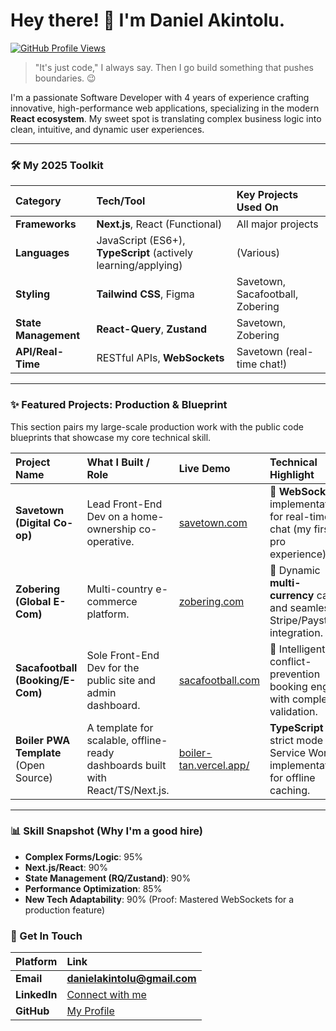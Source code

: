 # Hey there! 👋 I'm Daniel Akintolu.

[![GitHub Profile Views](https://komarev.com/ghpvc/?username=Dhanny-aay&color=blue)](https://github.com/Dhanny-aay)

> "It's just code," I always say. Then I go build something that pushes boundaries. 😉

I'm a passionate Software Developer with 4 years of experience crafting innovative, high-performance web applications, specializing in the modern **React ecosystem**. My sweet spot is translating complex business logic into clean, intuitive, and dynamic user experiences.

---

### 🛠️ My 2025 Toolkit

| Category | Tech/Tool | Key Projects Used On |
| :--- | :--- | :--- |
| **Frameworks** | **Next.js**, React (Functional) | All major projects |
| **Languages** | JavaScript (ES6+), **TypeScript** (actively learning/applying) | (Various) |
| **Styling** | **Tailwind CSS**, Figma | Savetown, Sacafootball, Zobering |
| **State Management** | **React-Query**, **Zustand** | Savetown, Zobering |
| **API/Real-Time** | RESTful APIs, **WebSockets** | Savetown (real-time chat!) |

---

### ✨ Featured Projects: Production & Blueprint

This section pairs my large-scale production work with the public code blueprints that showcase my core technical skill.

| Project Name | What I Built / Role | Live Demo | Technical Highlight | Code Blueprint |
| :--- | :--- | :--- | :--- | :--- |
| **Savetown (Digital Co-op)** | Lead Front-End Dev on a home-ownership co-operative. | [savetown.com](https://savetown.com) | 💬 **WebSockets** implementation for real-time chat (my first pro experience). | [Chat Module Repo](https://github.com/Dhanny-aay/savetown-websocket-chat-module) |
| **Zobering (Global E-Com)** | Multi-country e-commerce platform. | [zobering.com](https://zobering.com) | 💸 Dynamic **multi-currency** cart and seamless Stripe/Paystack integration. | [Checkout POC Repo](https://github.com/Dhanny-aay/zobering-multi-currency-checkout-poc) |
| **Sacafootball (Booking/E-Com)** | Sole Front-End Dev for the public site and admin dashboard. | [sacafootball.com](https://sacafootball.com) | 🧠 Intelligent, conflict-prevention booking engine with complex validation. | [Booking Logic Repo](https://github.com/Dhanny-aay/sacafootball-booking-engine-logic) |
| **Boiler PWA Template** (Open Source) | A template for scalable, offline-ready dashboards built with React/TS/Next.js. | [boiler-tan.vercel.app/](https://boiler-tan.vercel.app/) | **TypeScript** strict mode and Service Worker implementation for offline caching. | [Go to Repo](https://github.com/Dhanny-aay/ts-next-pwa-dashboard) |

---

### 📊 Skill Snapshot (Why I'm a good hire)
* **Complex Forms/Logic**: 95%
* **Next.js/React**: 90%
* **State Management (RQ/Zustand)**: 90%
* **Performance Optimization**: 85%
* **New Tech Adaptability**: 90% (Proof: Mastered WebSockets for a production feature)

### 🤝 Get In Touch

| Platform | Link |
| :--- | :--- |
| **Email** | **danielakintolu@gmail.com** |
| **LinkedIn** | [Connect with me](https://ng.linkedin.com/in/daniel-akintolu-a38138222) |
| **GitHub** | [My Profile](https://github.com/Dhanny-aay) |
